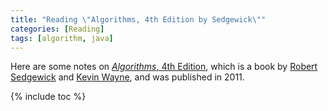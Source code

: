 ```yaml
---
title: "Reading \"Algorithms, 4th Edition by Sedgewick\""
categories: [Reading]
tags: [algorithm, java]
---
```


Here are some notes on [*Algorithms*, 4th Edition](https://algs4.cs.princeton.edu/home/), which is a book by [Robert Sedgewick](https://www.cs.princeton.edu/~rs/) and [Kevin Wayne](https://www.cs.princeton.edu/~wayne/contact/), and was published in 2011.

{% include toc %}
